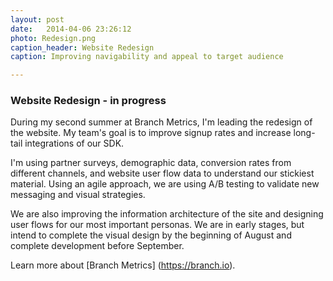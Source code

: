 ```yaml
---
layout: post
date:   2014-04-06 23:26:12
photo: Redesign.png
caption_header: Website Redesign
caption: Improving navigability and appeal to target audience

---
```


### Website Redesign - in progress

During my second summer at Branch Metrics, I'm leading the redesign of the website. My team's goal is to  improve signup rates and increase long-tail integrations of our SDK. 

I'm using partner surveys, demographic data, conversion rates from different channels, and website user flow data to understand our stickiest material. Using an agile approach, we are using A/B testing to validate new messaging and visual strategies.

We are also improving the information architecture of the site and designing user flows for our most important personas. We are in early stages, but intend to complete the visual design by the beginning of August and complete development before September.


Learn more about [Branch Metrics] (https://branch.io).